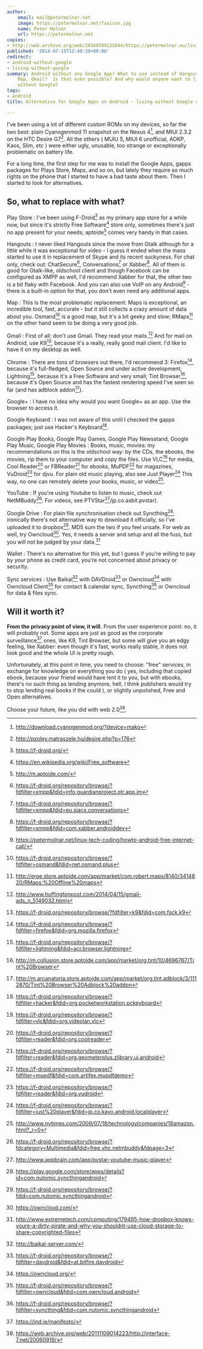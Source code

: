 ```yaml
---
author:
    email: mail@petermolnar.net
    image: https://petermolnar.net/favicon.jpg
    name: Peter Molnar
    url: https://petermolnar.net
copies:
- http://web.archive.org/web/20160709135044/https://petermolnar.eu/living-without-google-on-android-phone/
published: '2014-07-15T12:48:29+00:00'
redirect:
- android-without-google
- living-without-google
summary: Android without any Google App? What to use instead of Hangouts,
    Map, Gmail?  Is that even possible? And why would anyone want to live
    without Google?
tags:
- android
title: Alternative for Google Apps on Android - living without Google on Android

---
```


I've been using a lot of different custom ROMs on my devices, so far the
two best: plain Cyanogenmod 11 snapshot on the Nexus 4[^1], and MIUI
2.3.2 on the HTC Desire G7[^2]. All the others ( MUIU 5, MIUI 6
unofficial, AOKP, Kaos, Slim, etc ) were either ugly, unusable, too
strange or exceptionally problematic on battery life.

For a long time, the first step for me was to install the Google Apps,
gapps packages for Plays Store, Maps, and so on, but lately they require
so much rights on the phone that I started to have a bad taste about
them. Then I started to look for alternatives.

## So, what to replace with what?

Play Store
:   I've been using F-Droid[^3] as my primary app store for a while now,
    but since it's strictly Free Software[^4] store only, sometimes
    there's just no app present for your needs; aptoide[^5] comes very
    handy in that cases.

Hangouts
:   I never liked Hangouts since the move from Gtalk although for a
    little while it was exceptional for video - I guess it ended when
    the mass started to use it in replacement of Skype and its recent
    suckyness. For chat only, check out: ChatSecure[^6],
    Conversations[^7] or Xabber[^8]. All of them is good for Gtalk-like,
    oldschool client and though Facebook can be configured as XMPP as
    well, I'd recommend Xabber for that, the other two is a bit flaky
    with Facebook. And you can also use VoIP on any Android[^9] - there
    is a built-in option for that, you don't even need any additional
    apps.

Map
:   This is the most problematic replacement: Maps is exceptional, an
    incredible tool, fast, accurate - but it still collects a crazy
    amount of data about you. Osmand[^10] is a good map, but it's a bit
    geeky and slow; RMaps[^11] on the other hand seem to be doing a very
    good job.

Gmail
:   First of all: don't use Gmail. They read your mails.[^12] And for
    mail on Android, use K9[^13], because it's a really, really good
    mail client. I'd like to have it on my desktop as well.

Chrome
:   There are tons of browsers out there, I'd recommend 3: Firefox[^14],
    because it's full-fledged, Open Source and under active development;
    Lightning[^15], because it's a Free Software and very small; Tint
    Browser[^16], because it's Open Source and has the fastest rendering
    speed I've seen so far (and has adblock addon[^17]).

Google+
:   I have no idea why would you want Google+ as an app. Use the browser
    to access it.

Google Keyboard
:   I was not aware of this until I checked the gapps packages; just use
    Hacker's Keyboard[^18].

Google Play Books, Google Play Games, Google Play Newsstand, Google Play Music, Google Play Movies
:   Books, music, movies: my recommendations on this is the oldschool
    way: by the CDs, the ebooks, the movies, rip them to your computer
    and copy the files. Use VLC[^19] for media, Cool Reader[^20] or
    FBReader[^21] for ebooks, MuPDF[^22] for magazines, VuDroid[^23] for
    djvu. For plain old music playing, also see Just Player[^24] This
    way, no one can remotely delete your books, music, or video[^25].

YouTube
:   If you're using Youtube to listen to music, check out
    NetMBuddy[^26]. For videos, see PTVStar[^27]/jp.co.asbit.pvstar).

Google Drive
:   For plain file synchronisation check out Syncthing[^28]; ironically
    there's not alternative way to download it officially, so I've
    uploaded it to dropbox[^29]. MD5 sum the two if you feel unsafe. For
    web as well, try Owncloud[^30]. Yes, it needs a server and setup and
    all the fuss, but you will not be judged by your data.[^31]

Wallet
:   There's no alternative for this yet, but I guess if you're willing
    to pay by your phone as credit card, you're not concerned about
    privacy or security.

Sync services
:   Use Baikal[^32] with DAVDroid[^33] or Owncloud[^34] with Owncloud
    Client[^35] for contact & calendar sync, Syncthing[^36] or Owncloud
    for data & files sync.

## Will it worth it?

**From the privacy point of view, it will.** From the user experience
point: no, it will probably not. Some apps are just as good as the
corporate surveillance[^37] ones, like K9, Tint Browser, but some will
give you an edgy feeling, like Xabber: even though it's fast, works
really stable, it does not look good and the whole UI is pretty rough.

Unfortunately, at this point in time, you need to choose: "free"
services, in exchange for knowledge on everything you do ( yes,
including that copied ebook, because your friend would have lent it to
you, but with ebooks, there's no such thing as lending anymore, hell, I
think publishers would try to stop lending real books if the could ), or
slightly unpolished, Free and Open alternatives.

Choose your future, like you did with web 2.0[^38].

[^1]: <http://download.cyanogenmod.org/?device=mako>

[^2]: <http://pzoley.matraszele.hu/desire.php?p=176>

[^3]: <https://f-droid.org/>

[^4]: <https://en.wikipedia.org/wiki/Free_software>

[^5]: <http://m.aptoide.com/>

[^6]: <https://f-droid.org/repository/browse/?fdfilter=xmpp&fdid=info.guardianproject.otr.app.im>

[^7]: <https://f-droid.org/repository/browse/?fdfilter=xmpp&fdid=eu.siacs.conversations>

[^8]: <https://f-droid.org/repository/browse/?fdfilter=xmpp&fdid=com.xabber.androiddev>

[^9]: <https://petermolnar.net/linux-tech-coding/howto-android-free-internet-call/>

[^10]: <https://f-droid.org/repository/browse/?fdfilter=osmand&fdid=net.osmand.plus>

[^11]: <http://eroe.store.aptoide.com/app/market/com.robert.maps/8140/3414820/RMaps:%20Offline%20maps>

[^12]: <http://www.huffingtonpost.com/2014/04/15/gmail-ads_n_5149032.html>

[^13]: <https://f-droid.org/repository/browse/?fdfilter=k9&fdid=com.fsck.k9>

[^14]: <https://f-droid.org/repository/browse/?fdfilter=firefox&fdid=org.mozilla.firefox>

[^15]: <https://f-droid.org/repository/browse/?fdfilter=lightning&fdid=acr.browser.lightning>

[^16]: <http://m.collusion.store.aptoide.com/app/market/org.tint/10/4696767/Tint%20Browser>

[^17]: <http://m.arcanatoria.store.aptoide.com/app/market/org.tint.adblock/3/1112870/Tint%20Browser%20Adblock%20addon>

[^18]: <https://f-droid.org/repository/browse/?fdfilter=hacker&fdid=org.pocketworkstation.pckeyboard>

[^19]: <https://f-droid.org/repository/browse/?fdfilter=vlc&fdid=org.videolan.vlc>

[^20]: <https://f-droid.org/repository/browse/?fdfilter=reader&fdid=org.coolreader>

[^21]: <https://f-droid.org/repository/browse/?fdfilter=reader&fdid=org.geometerplus.zlibrary.ui.android>

[^22]: <https://f-droid.org/repository/browse/?fdfilter=mupdf&fdid=com.artifex.mupdfdemo>

[^23]: <https://f-droid.org/repository/browse/?fdfilter=reader&fdid=org.vudroid>

[^24]: <https://f-droid.org/repository/browse/?fdfilter=just%20player&fdid=jp.co.kayo.android.localplayer>

[^25]: <http://www.nytimes.com/2009/07/18/technology/companies/18amazon.html?_r=0>

[^26]: <https://f-droid.org/repository/browse/?fdcategory=Multimedia&fdid=free.yhc.netmbuddy&fdpage=3>

[^27]: <http://www.appbrain.com/app/pvstar-youtube-music-player>

[^28]: <https://play.google.com/store/apps/details?id=com.nutomic.syncthingandroid>

[^29]: <https://f-droid.org/repository/browse/?fdid=com.nutomic.syncthingandroid>

[^30]: <https://owncloud.com/>

[^31]: <http://www.extremetech.com/computing/179495-how-dropbox-knows-youre-a-dirty-pirate-and-why-you-shouldnt-use-cloud-storage-to-share-copyrighted-files>

[^32]: <http://baikal-server.com/>

[^33]: <https://f-droid.org/repository/browse/?fdfilter=davdroid&fdid=at.bitfire.davdroid>

[^34]: <https://owncloud.org/>

[^35]: <https://f-droid.org/repository/browse/?fdfilter=owncloud&fdid=com.owncloud.android>

[^36]: <https://f-droid.org/repository/browse/?fdfilter=syncthing&fdid=com.nutomic.syncthingandroid>

[^37]: <https://ind.ie/manifesto/>

[^38]: <https://web.archive.org/web/20111109014223/http://interface-7.net/20060919/>
